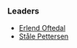 ### Leaders

* [Erlend Oftedal](mailto:erlend.oftedal@owasp.org)
* [Ståle Pettersen](mailto:stale.pettersen@owasp.org)

